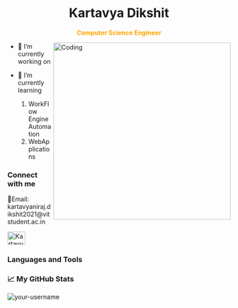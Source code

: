 <h1 align="center">Kartavya Dikshit</h1>
<p align="center" style="color: orange;"><strong>Computer Science Engineer</strong></p>

<img align="right" alt="Coding" width="400" src="URL_TO_YOUR_PROFILE_IMAGE">

- 🔭 I’m currently working on 

- 🌱 I’m currently learning
    1) WorkFlow Engine Automation
    2) WebApplications
    
    

<h3 align="left">Connect with me</h3>
<p align="left">
<p>📧Email: kartavyaniraj.dikshit2021@vitstudent.ac.in</p>
<a href="https://www.linkedin.com/in/kartavya-dikshit/" target="blank"><img align="center" src="https://raw.githubusercontent.com/rahuldkjain/github-profile-readme-generator/master/src/images/icons/Social/linked-in-alt.svg" alt="Kartavya Dikshit's LinkedIn Profile" height="30" width="40" /></a>
<!-- Add other social media links as needed -->
</p>

<h3 align="left">Languages and Tools</h3>
<p align="left">
<!-- Add icons and links to your favorite languages and tools -->
</p>

<h3 align="left">📈 My GitHub Stats</h3>
<p><img align="center" src="https://github-readme-streak-stats.herokuapp.com/?user=your-username" alt="your-username" /></p>
